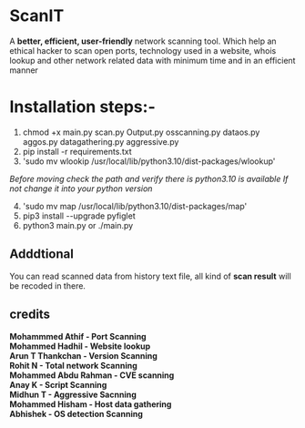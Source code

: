                                                                       
# ScanIT

A **better, efficient, user-friendly** network scanning tool. Which help an ethical hacker
to scan open ports, technology used in a website, whois lookup and other network related
data with minimum time and in an efficient manner

# Installation steps:-
1. chmod +x main.py scan.py Output.py osscanning.py dataos.py aggos.py datagathering.py aggressive.py
2. pip install -r requirements.txt
3. 'sudo mv wlookip /usr/local/lib/python3.10/dist-packages/wlookup'

*Before moving check the path and verify there is python3.10 is available*
*If not change it into your python version*

4. 'sudo mv map /usr/local/lib/python3.10/dist-packages/map'
5. pip3 install --upgrade pyfiglet
6. python3 main.py or ./main.py
## Adddtional

You can read scanned data from history text file, all kind of **scan result** will be recoded in there.

## credits

**Mohammmed Athif - Port Scanning  
Mohammed Hadhil - Website lookup  
Arun T Thankchan - Version Scanning  
Rohit N - Total network Scanning  
Mohammed Abdu Rahman - CVE scanning  
Anay K - Script Scanning  
Midhun T - Aggressive Sacnning  
Mohammed Hisham - Host data gathering  
Abhishek - OS detection Scanning**





